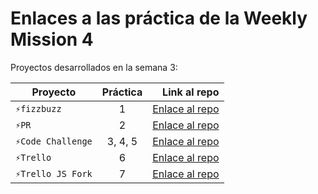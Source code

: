 # Enlaces a las práctica de la Weekly Mission 4

Proyectos desarrollados en la semana 3:

| Proyecto | Práctica | Link al repo |
| ------------- |:-------------:| -----:|
|`⚡fizzbuzz`|1|[Enlace al repo](https://github.com/richirrim/fizzbuzz)|
|`⚡PR`|2|[Enlace al repo](https://github.com/richirrim/p_r)|
|`⚡Code Challenge`|3, 4, 5|[Enlace al repo](https://github.com/richirrim/code_challenge)|
|`⚡Trello`|6|[Enlace al repo](https://github.com/richirrim/trello)|
|`⚡Trello JS Fork`|7|[Enlace al repo](https://github.com/richirrim/trello_js_fork)|
